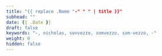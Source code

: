 ```yaml
---
title: "{{ replace .Name "-" " " | title }}"
subhead: ""
date: {{ .Date }}
draft: false
keywords: "-, nicholas, sonvezzo, somvezzo, som-vezzo, -"
weight: 0
hidden: false
---
```

